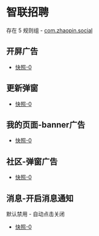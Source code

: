 # 智联招聘

存在 5 规则组 - [com.zhaopin.social](/src/apps/com.zhaopin.social.ts)

## 开屏广告

- [快照-0](https://gkd-kit.gitee.io/import/12706183)

## 更新弹窗

- [快照-0](https://gkd-kit.gitee.io/import/12706186)

## 我的页面-banner广告

- [快照-0](https://gkd-kit.gitee.io/import/12706181)

## 社区-弹窗广告

- [快照-0](https://inspect.gkd.li/import/13063442)

## 消息-开启消息通知

默认禁用 - 自动点击关闭

- [快照-0](https://gkd-kit.gitee.io/import/13063427)
